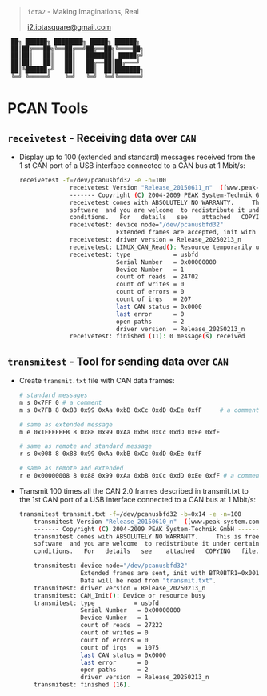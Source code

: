 > `iota2` - Making Imaginations, Real
>
> <i2.iotasquare@gmail.com>


```
 ██╗ ██████╗ ████████╗ █████╗ ██████╗
 ██║██╔═══██╗╚══██╔══╝██╔══██╗╚════██╗
 ██║██║   ██║   ██║   ███████║ █████╔╝
 ██║██║   ██║   ██║   ██╔══██║██╔═══╝
 ██║╚██████╔╝   ██║   ██║  ██║███████╗
 ╚═╝ ╚═════╝    ╚═╝   ╚═╝  ╚═╝╚══════╝
```

# PCAN Tools

## `receivetest` - Receiving data over `CAN`

- Display up to 100 (extended and standard) messages received from the 1 st CAN port of a USB interface connected to a CAN bus at 1 Mbit/s:

  ```bash
  receivetest -f=/dev/pcanusbfd32 -e -n=100
                receivetest Version "Release_20150611_n"  ([www.peak-system.com](http://www.peak-system.com/))
                ------- Copyright (C) 2004-2009 PEAK System-Technik GmbH ------
                receivetest comes with ABSOLUTELY NO WARRANTY.     This is free
                software  and you are welcome  to redistribute it under certain
                conditions.   For   details   see    attached   COPYING   file.
                receivetest: device node="/dev/pcanusbfd32"
                             Extended frames are accepted, init with 500 kbit/sec.
                receivetest: driver version = Release_20250213_n
                receivetest: LINUX_CAN_Read(): Resource temporarily unavailable
                receivetest: type            = usbfd
                             Serial Number   = 0x00000000
                             Device Number   = 1
                             count of reads  = 24702
                             count of writes = 0
                             count of errors = 0
                             count of irqs   = 207
                             last CAN status = 0x0000
                             last error      = 0
                             open paths      = 2
                             driver version  = Release_20250213_n
                receivetest: finished (11): 0 message(s) received
  ```

## `transmitest` - Tool for sending data over `CAN`

- Create `transmit.txt` file with CAN data frames:

  ```bash
  # standard messages
  m s 0x7FF 0 # a comment
  m s 0x7FB 8 0x88 0x99 0xAa 0xbB 0xCc 0xdD 0xEe 0xfF     # a comment

  # same as extended message
  m e 0x1FFFFFFB 8 0x88 0x99 0xAa 0xbB 0xCc 0xdD 0xEe 0xfF

  # same as remote and standard message
  r s 0x008 8 0x88 0x99 0xAa 0xbB 0xCc 0xdD 0xEe 0xfF

  # same as remote and extended
  r e 0x00000008 8 0x88 0x99 0xAa 0xbB 0xCc 0xdD 0xEe 0xfF # a comment
  ```

- Transmit 100 times all the CAN 2.0 frames described in transmit.txt to the 1st CAN port of a USB interface connected to a CAN bus at 1 Mbit/s:

  ```bash
  transmitest transmit.txt -f=/dev/pcanusbfd32 -b=0x14 -e -n=100
      transmitest Version "Release_20150610_n"  ([www.peak-system.com](http://www.peak-system.com/))
      ------- Copyright (C) 2004-2009 PEAK System-Technik GmbH ------
      transmitest comes with ABSOLUTELY NO WARRANTY.     This is free
      software  and you are welcome  to redistribute it under certain
      conditions.   For   details   see    attached   COPYING   file.

      transmitest: device node="/dev/pcanusbfd32"
                   Extended frames are sent, init with BTR0BTR1=0x0014
                   Data will be read from "transmit.txt".
      transmitest: driver version = Release_20250213_n
      transmitest: CAN_Init(): Device or resource busy
      transmitest: type           = usbfd
                   Serial Number   = 0x00000000
                   Device Number   = 1
                   count of reads  = 27222
                   count of writes = 0
                   count of errors = 0
                   count of irqs   = 1075
                   last CAN status = 0x0000
                   last error      = 0
                   open paths      = 2
                   driver version  = Release_20250213_n
      transmitest: finished (16).
  ```
